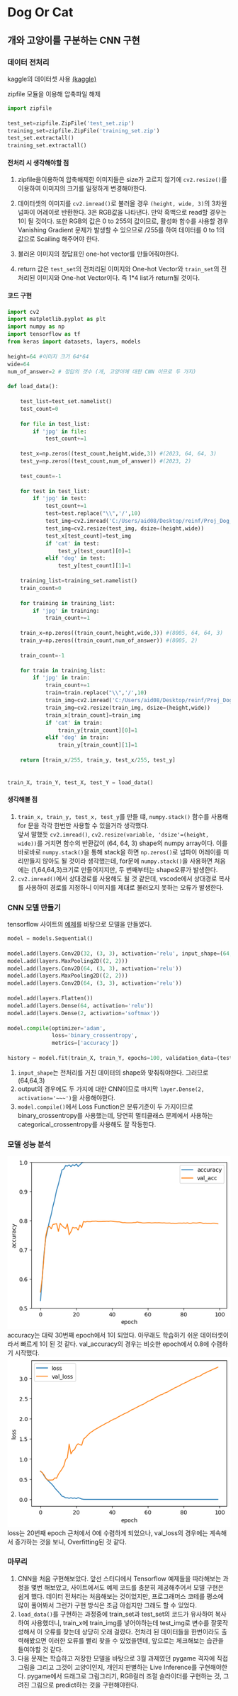 # Dog Or Cat

## 개와 고양이를 구분하는 CNN 구현
###  데이터 전처리

kaggle의 데이터셋 사용 [(kaggle)]( https://www.kaggle.com/datasets/tongpython/cat-and-dog)

zipfile 모듈을 이용해 압축파일 해제
```python
import zipfile

test_set=zipfile.ZipFile('test_set.zip')
training_set=zipfile.ZipFile('training_set.zip')
test_set.extractall()
training_set.extractall()
```

#### 전처리 시 생각해야할 점 


1. zipfile을이용하여 압축해제한 이미지들은 size가 고르지 않기에 ```cv2.resize()```를 이용하여 이미지의 크기를 일정하게 변경해야한다.

2. 데이터셋의 이미지를 ```cv2.imread()```로 불러올 경우 ```(height, wide, 3)```의 3차원 넘파이 어레이로 반환한다. 3은 RGB값을 나타낸다. 만약 흑백으로 read할 경우는 1이 될 것이다. 또한 RGB의 값은 0 to 255의 값이므로, 활성화 함수를 사용할 경우 Vanishing Gradient 문제가 발생할 수 있으므로 /255를 하여 데이터를 0 to 1의 값으로 Scailing 해주어야 한다.

3. 불러온 이미지의 정답표인 one-hot vector를 만들어줘야한다.

4. return 값은 ```test_set```의 전처리된 이미지와 One-hot Vector와 ```train_set```의 전처리된 이미지와 One-hot Vector이다. 즉 1*4 list가 return될 것이다. 


#### 코드 구현
```python
import cv2
import matplotlib.pyplot as plt
import numpy as np
import tensorflow as tf
from keras import datasets, layers, models

height=64 #이미지 크기 64*64
wide=64
num_of_answer=2 # 정답의 갯수 (개, 고양이에 대한 CNN 이므로 두 가지)

def load_data():

    test_list=test_set.namelist()
    test_count=0

    for file in test_list:
        if 'jpg' in file:
            test_count+=1

    test_x=np.zeros((test_count,height,wide,3)) #(2023, 64, 64, 3)
    test_y=np.zeros((test_count,num_of_answer)) #(2023, 2)

    test_count=-1

    for test in test_list:
        if 'jpg' in test:
            test_count+=1 
            test=test.replace("\\",'/',10)
            test_img=cv2.imread('C:/Users/aid08/Desktop/reinf/Proj_Dog_Or_Cat/'+ test)
            test_img=cv2.resize(test_img, dsize=(height,wide))
            test_x[test_count]=test_img
            if 'cat' in test:
                test_y[test_count][0]=1
            elif 'dog' in test:
                test_y[test_count][1]=1
    
    training_list=training_set.namelist()     
    train_count=0

    for training in training_list: 
        if 'jpg' in training:
            train_count+=1

    train_x=np.zeros((train_count,height,wide,3)) #(8005, 64, 64, 3)
    train_y=np.zeros((train_count,num_of_answer)) #(8005, 2)

    train_count=-1

    for train in training_list:
        if 'jpg' in train:
            train_count+=1
            train=train.replace("\\",'/',10)
            train_img=cv2.imread('C:/Users/aid08/Desktop/reinf/Proj_Dog_Or_Cat/'+ train)
            train_img=cv2.resize(train_img, dsize=(height,wide))
            train_x[train_count]=train_img
            if 'cat' in train:
                train_y[train_count][0]=1
            elif 'dog' in train:
                train_y[train_count][1]=1

    return [train_x/255, train_y, test_x/255, test_y]


train_X, train_Y, test_X, test_Y = load_data()
```

#### 생각해볼 점
1. ```train_x, train_y, test_x, test_y```를 만들 떄, ```numpy.stack()``` 함수를 사용해 for 문을 각각 한번만 사용할 수 있을거라 생각했다. <br> 
앞서 말했듯 ```cv2.imread()```, ```cv2.resize(variable, 'dsize'=(height, wide))```를 거치면 함수의 반환값이 (64, 64, 3) shape의 numpy array이다. 이를 바로바로 ```numpy.stack()```을 통해 stack을 하면 ```np.zeros()```로 넘파이 어레이를 미리만들지 않아도 될 것이라 생각했는데, for문에 ```numpy.stack()```을 사용하면 처음에는 (1,64,64,3)크기로 만들어지지만, 두 번째부터는 shape오류가 발생한다.
2. ```cv2.imread()```에서 상대경로를 사용해도 될 것 같은데, vscode에서 상대경로 복사를 사용하여 경로를 지정하니 이미지를 제대로 불러오지 못하는 오류가 발생한다.

### CNN 모델 만들기
tensorflow 사이트의 [예제](https://www.tensorflow.org/tutorials/images/cnn?hl=ko)를 바탕으로 모델을 만들었다.
```python
model = models.Sequential()

model.add(layers.Conv2D(32, (3, 3), activation='relu', input_shape=(64, 64, 3)))
model.add(layers.MaxPooling2D((2, 2)))
model.add(layers.Conv2D(64, (3, 3), activation='relu'))
model.add(layers.MaxPooling2D((2, 2)))
model.add(layers.Conv2D(64, (3, 3), activation='relu'))

model.add(layers.Flatten())
model.add(layers.Dense(64, activation='relu'))
model.add(layers.Dense(2, activation='softmax'))

model.compile(optimizer='adam',
              loss='binary_crossentropy',
              metrics=['accuracy'])

history = model.fit(train_X, train_Y, epochs=100, validation_data=(test_X, test_Y))
```
1. ```input_shape```는 전처리를 거친 데이터의 shape와 맞춰줘야한다. 그러므로 (64,64,3)
2. output의 경우에도 두 가지에 대한 CNN이므로 마지막 ```layer.Dense(2, activation='~~~')```을 사용해야한다.
3. ```model.compile()```에서 Loss Function은 분류기준이 두 가지이므로 binary_crossentropy를 사용했는데, 당연히 멀티클래스 문제에서 사용하는 categorical_crossentropy를 사용해도 잘 작동한다.

### 모델 성능 분석

![acc](output_acc.png)<br>
accuracy는 대략 30번째 epoch에서 1이 되었다. 아무래도 학습하기 쉬운 데이터셋이라서 빠르게 1이 된 것 같다.
val_accuracy의 경우는 비슷한 epoch에서 0.8에 수렴하기 시작했다.<br>
![loss](output_loss.png)<br>
loss는 20번째 epoch 근처에서 0에 수렴하게 되었으나, val_loss의 경우에는 계속해서 증가하는 것을 보니, Overfitting된 것 같다.

### 마무리
1. CNN을 처음 구현해보았다. 앞선 스터디에서 Tensorflow 예제들을 따라해보는 과정을 몇번 해보았고, 사이트에서도 예제 코드를 충분히 제공해주어서 모델 구현은 쉽게 했다. 데이터 전처리는 처음해보는 것이었지만, 프로그래머스 코테를 평소에 많이 풀어봐서 그런가 구현 방식은 조금 아쉽지만 그래도 할 수 있었다.
2. ```load_data()```를 구현하는 과정중에 train_set과 test_set의 코드가 유사하여 복사하여 사용했더니, train_x에 train_img를 넣어야하는데 test_img로 변수를 잘못작성해서 이 오류를 찾는데 상당히 오래 걸렸다. 전처리 된 데이터들을 한번이라도 출력해봤으면 이러한 오류를 빨리 찾을 수 있었을텐데, 앞으로는 체크해보는 습관을 들여야할 것 같다.
3. 다음 문제는 학습하고 저장한 모델을 바탕으로 3월 과제였던 pygame 격자에 직접 그림을 그리고 그것이 고양이인지, 개인지 판별하는 Live Inference를 구현해야한다. pygame에서 드래그로 그림그리기, RGB컬러 조절 슬라이더를 구현하는 것, 그려진 그림으로 predict하는 것을 구현해야한다.
